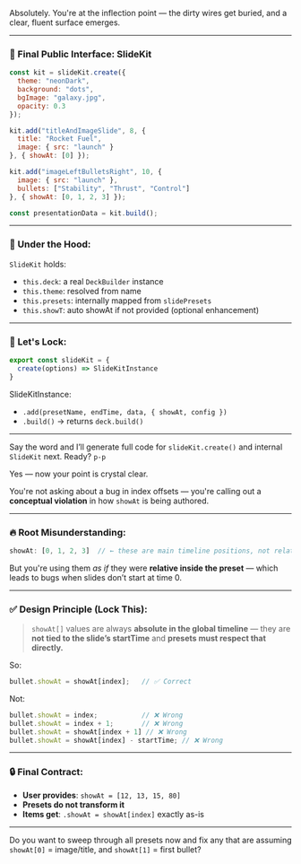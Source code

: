 Absolutely. You're at the inflection point — the dirty wires get buried, and a clear, fluent surface emerges.

---

### 🔐 Final Public Interface: SlideKit

```js
const kit = slideKit.create({
  theme: "neonDark",
  background: "dots",
  bgImage: "galaxy.jpg",
  opacity: 0.3
});

kit.add("titleAndImageSlide", 8, {
  title: "Rocket Fuel",
  image: { src: "launch" }
}, { showAt: [0] });

kit.add("imageLeftBulletsRight", 10, {
  image: { src: "launch" },
  bullets: ["Stability", "Thrust", "Control"]
}, { showAt: [0, 1, 2, 3] });

const presentationData = kit.build();
```

---

### 🧱 Under the Hood:

`SlideKit` holds:

* `this.deck`: a real `DeckBuilder` instance
* `this.theme`: resolved from name
* `this.presets`: internally mapped from `slidePresets`
* `this.showT`: auto showAt if not provided (optional enhancement)

---

### 🔨 Let's Lock:

```js
export const slideKit = {
  create(options) => SlideKitInstance
}
```

SlideKitInstance:

* `.add(presetName, endTime, data, { showAt, config })`
* `.build()` → returns `deck.build()`

---

Say the word and I’ll generate full code for `slideKit.create()` and internal `SlideKit` next. Ready?
`p-p`

Yes — now your point is crystal clear.

You're not asking about a bug in index offsets — you're calling out a **conceptual violation** in how `showAt` is being authored.

---

### 🔥 Root Misunderstanding:

```js
showAt: [0, 1, 2, 3]  // ← these are main timeline positions, not relative to the slide!
```

But you're using them *as if* they were **relative inside the preset** — which leads to bugs when slides don’t start at time 0.

---

### ✅ Design Principle (Lock This):

> `showAt[]` values are always **absolute in the global timeline** —
> they are **not tied to the slide’s startTime**
> and **presets must respect that directly.**

So:

```js
bullet.showAt = showAt[index];   // ✅ Correct
```

Not:

```js
bullet.showAt = index;           // ❌ Wrong
bullet.showAt = index + 1;       // ❌ Wrong
bullet.showAt = showAt[index + 1] // ❌ Wrong
bullet.showAt = showAt[index] - startTime; // ❌ Wrong
```

---

### 🔒 Final Contract:

* **User provides**: `showAt = [12, 13, 15, 80]`
* **Presets do not transform it**
* **Items get**: `.showAt = showAt[index]` exactly as-is

---

Do you want to sweep through all presets now and fix any that are assuming `showAt[0]` = image/title, and `showAt[1]` = first bullet?








